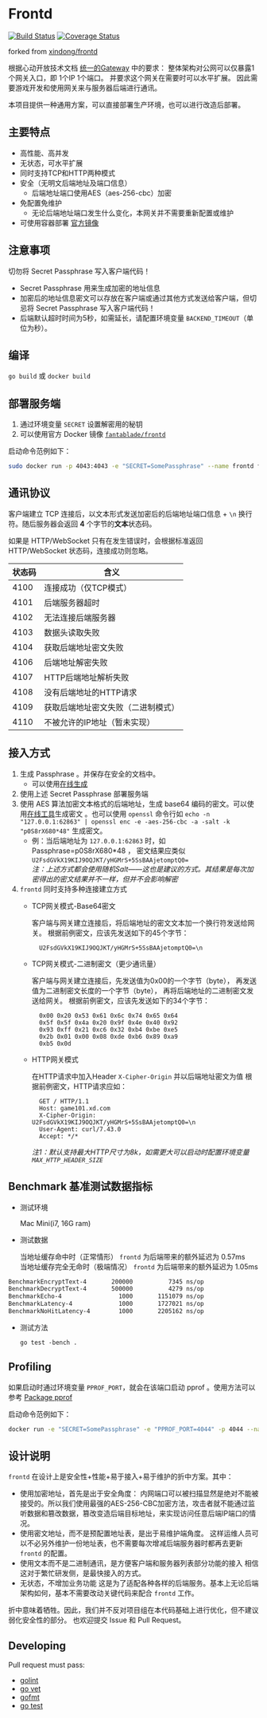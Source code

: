 # Frontd

[![Build Status](https://travis-ci.org/FantaBlade/frontd.svg?branch=master)](https://travis-ci.org/FantaBlade/frontd)
[![Coverage Status](https://coveralls.io/repos/github/FantaBlade/frontd/badge.svg)](https://coveralls.io/github/FantaBlade/frontd)

forked from [xindong/frontd](https://github.com/xindong/frontd)

根据心动开放技术文档 [统一的Gateway](https://github.com/xindong/docs/blob/master/public/game_review/backend.md) 中的要求：
整体架构对公网可以仅暴露1个网关入口，即 1个IP 1个端口。
并要求这个网关在需要时可以水平扩展。
因此需要游戏开发和使用网关来与服务器后端进行通讯。

本项目提供一种通用方案，可以直接部署生产环境，也可以进行改造后部署。

## 主要特点

* 高性能、高并发
* 无状态，可水平扩展
* 同时支持TCP和HTTP两种模式
* 安全（无明文后端地址及端口信息）
    * 后端地址端口使用AES（aes-256-cbc）加密
* 免配置免维护
    * 无论后端地址端口发生什么变化，本网关并不需要重新配置或维护
* 可使用容器部署 [官方镜像](https://hub.docker.com/r/fantablade/frontd)

## 注意事项

切勿将 Secret Passphrase 写入客户端代码！

* Secret Passphrase 用来生成加密的地址信息
* 加密后的地址信息密文可以存放在客户端或通过其他方式发送给客户端，但切忌将 Secret Passphrase 写入客户端代码！
* 后端默认超时时间为5秒，如需延长，请配置环境变量 `BACKEND_TIMEOUT`（单位为秒）。

## 编译

`go build` 或 `docker build`

## 部署服务端

1. 通过环境变量 `SECRET` 设置解密用的秘钥
2. 可以使用官方 Docker 镜像 [`fantablade/frontd`](https://hub.docker.com/r/fantablade/frontd)

启动命令范例如下：

```bash
sudo docker run -p 4043:4043 -e "SECRET=SomePassphrase" --name frontd fantablade/frontd
```

## 通讯协议

客户端建立 TCP 连接后，以文本形式发送加密后的后端地址端口信息 + `\n` 换行符。随后服务器会返回 **4** 个字节的**文本**状态码。

如果是 HTTP/WebSocket 只有在发生错误时，会根据标准返回 HTTP/WebSocket 状态码，连接成功则忽略。

| 状态码| 含义 |
| ---- | --- |
| 4100 | 连接成功（仅TCP模式） |
| 4101 | 后端服务器超时 |
| 4102 | 无法连接后端服务器 |
| 4103 | 数据头读取失败 |
| 4104 | 获取后端地址密文失败 |
| 4106 | 后端地址解密失败 |
| 4107 | HTTP后端地址解析失败 |
| 4108 | 没有后端地址的HTTP请求 |
| 4109 | 获取后端地址密文失败（二进制模式） |
| 4110 | 不被允许的IP地址（暂未实现） |

## 接入方式

1. 生成 Passphrase 。并保存在安全的文档中。
     * 可以使用[在线生成](https://lastpass.com/generatepassword.php)
2. 使用上述 Secret Passphrase 部署服务端
3. 使用 AES 算法加密文本格式的后端地址，生成 base64 编码的密文。可以使用[在线工具](http://tool.oschina.net/encrypt)生成密文 。也可以使用 `openssl` 命令行如 `echo -n "127.0.0.1:62863" | openssl enc -e -aes-256-cbc -a -salt -k "p0S8rX680*48"` 生成密文。
    * 例：当后端地址为 `127.0.0.1:62863` 时，如 Passphrase=p0S8rX680*48 ，
    密文结果应类似 `U2FsdGVkX19KIJ9OQJKT/yHGMrS+5SsBAAjetomptQ0=`  
    _注：上述方式都会使用随机Salt——这也是建议的方式。其结果是每次加密得出的密文结果并不一样，但并不会影响解密_
4. `frontd` 同时支持多种连接建立方式
    * TCP网关模式-Base64密文

        客户端与网关建立连接后，将后端地址的密文文本加一个换行符发送给网关。
        根据前例密文，应该先发送如下的45个字节：

            U2FsdGVkX19KIJ9OQJKT/yHGMrS+5SsBAAjetomptQ0=\n

    * TCP网关模式-二进制密文（更少通讯量）

        客户端与网关建立连接后，先发送值为0x00的一个字节（byte），
        再发送值为二进制密文长度的一个字节（byte）， 再将后端地址的二进制密文发送给网关。
            根据前例密文，应该先发送如下的34个字节：

            0x00 0x20 0x53 0x61 0x6c 0x74 0x65 0x64
            0x5f 0x5f 0x4a 0x20 0x9f 0x4e 0x40 0x92
            0x93 0xff 0x21 0xc6 0x32 0xb4 0xbe 0xe5
            0x2b 0x01 0x00 0x08 0xde 0xb6 0x89 0xa9
            0xb5 0x0d

    * HTTP网关模式

        在HTTP请求中加入Header `X-Cipher-Origin` 并以后端地址密文为值
            根据前例密文，HTTP请求应如：

            GET / HTTP/1.1
            Host: game101.xd.com
            X-Cipher-Origin: U2FsdGVkX19KIJ9OQJKT/yHGMrS+5SsBAAjetomptQ0=\n
            User-Agent: curl/7.43.0
            Accept: */*
        _注1：默认支持最大HTTP尺寸为8k，如需更大可以启动时配置环境变量`MAX_HTTP_HEADER_SIZE`_

## Benchmark 基准测试数据指标

* 测试环境

    Mac Mini(i7, 16G ram)

* 测试数据

     当地址缓存命中时（正常情形） `frontd` 为后端带来的额外延迟为 0.57ms <br/>
    当地址缓存完全无命时（极端情况）  `frontd` 为后端带来的额外延迟为 1.05ms

```bash
BenchmarkEncryptText-4       200000          7345 ns/op
BenchmarkDecryptText-4       500000          4279 ns/op
BenchmarkEcho-4                1000       1151079 ns/op
BenchmarkLatency-4             1000       1727021 ns/op
BenchmarkNoHitLatency-4        1000       2205162 ns/op
```

* 测试方法

    `go test -bench .`

## Profiling

如果启动时通过环境变量 `PPROF_PORT`，就会在该端口启动 pprof 。使用方法可以参考 [Package pprof](https://golang.org/pkg/net/http/pprof/)

启动命令范例如下：

```bash
docker run -e "SECRET=SomePassphrase" -e "PPROF_PORT=4044" -p 4044 --name frontd fantablade/frontd
```

## 设计说明

`frontd` 在设计上是安全性+性能+易于接入+易于维护的折中方案。其中：

* 使用加密地址，首先是出于安全角度：
        内网端口可以被扫描显然是绝对不能被接受的。所以我们使用最强的AES-256-CBC加密方法，攻击者就不能通过监听数据和篡改数据，篡改变造后端目标地址，来实现访问任意后端IP端口的情况。
* 使用密文地址，而不是预配置地址表，是出于易维护端角度。
        这样运维人员可以不必另外维护一份地址表，也不需要每次增减后端服务器时都再去更新 `frontd` 的配置。
* 使用文本而不是二进制通讯，是方便客户端和服务器列表部分功能的接入
        相信这对于繁忙研发侧，是最快接入的方式。
* 无状态，不增加业务功能
        这是为了适配各种各样的后端服务。基本上无论后端架构如何，基本不需要改动关键代码来配合 `frontd` 工作。

折中意味着牺牲。因此，我们并不反对项目组在本代码基础上进行优化，但不建议弱化安全性的部分。
也欢迎提交 Issue 和 Pull Request。

## Developing

Pull request must pass:

* [golint](https://github.com/golang/lint)
* [go vet](https://godoc.org/golang.org/x/tools/cmd/vet)
* [gofmt](https://golang.org/cmd/gofmt)
* [go test](https://golang.org/cmd/go/#hdr-Test_packages)
